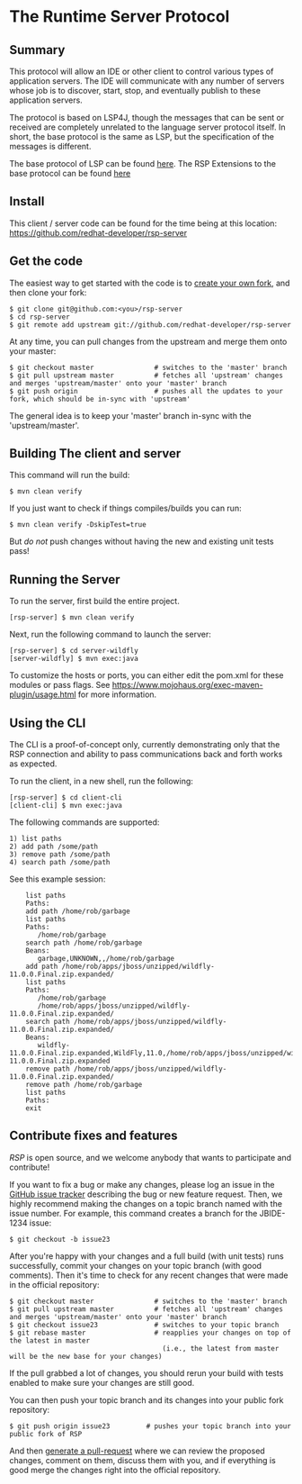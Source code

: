 # The Runtime Server Protocol 

## Summary

This protocol will allow an IDE or other client to control various types of application servers. The IDE will communicate with any number of servers whose job is to discover, start, stop, and eventually publish to these application servers. 

The protocol is based on LSP4J, though the messages that can be sent or received are completely unrelated to the language server protocol itself. In short, the base protocol is the same as LSP, but the specification of the messages is different. 

The base protocol of LSP can be found [here](https://microsoft.github.io/language-server-protocol/specification). 
The RSP Extensions to the base protocol can be found [here](https://github.com/redhat-developer/rsp-server/blob/master/api/docs/org.jboss.tools.rsp.schema/src/main/resources/schemaMD/specification.md)

## Install

This client / server code can be found for the time being at this location:  https://github.com/redhat-developer/rsp-server

## Get the code

The easiest way to get started with the code is to [create your own fork](http://help.github.com/forking/),
and then clone your fork:

    $ git clone git@github.com:<you>/rsp-server
    $ cd rsp-server
    $ git remote add upstream git://github.com/redhat-developer/rsp-server

At any time, you can pull changes from the upstream and merge them onto your master:

    $ git checkout master               # switches to the 'master' branch
    $ git pull upstream master          # fetches all 'upstream' changes and merges 'upstream/master' onto your 'master' branch
    $ git push origin                   # pushes all the updates to your fork, which should be in-sync with 'upstream'

The general idea is to keep your 'master' branch in-sync with the
'upstream/master'.

## Building The client and server

This command will run the build:

    $ mvn clean verify

If you just want to check if things compiles/builds you can run:

    $ mvn clean verify -DskipTest=true

But *do not* push changes without having the new and existing unit tests pass!

## Running the Server

To run the server, first build the entire project.

    [rsp-server] $ mvn clean verify

Next, run the following command to launch the server:

    [rsp-server] $ cd server-wildfly
    [server-wildfly] $ mvn exec:java

To customize the hosts or ports, you can either edit the pom.xml for these modules or pass flags. See https://www.mojohaus.org/exec-maven-plugin/usage.html  for more information. 

## Using the CLI

The CLI is a proof-of-concept only, currently demonstrating only that the RSP connection and ability to pass communications back and forth works as expected. 


To run the client, in a new shell, run the following:

    [rsp-server] $ cd client-cli
    [client-cli] $ mvn exec:java


The following commands are supported:

    1) list paths
    2) add path /some/path
    3) remove path /some/path
    4) search path /some/path

See this example session:

        list paths
        Paths:
        add path /home/rob/garbage
        list paths
        Paths:
           /home/rob/garbage
        search path /home/rob/garbage
        Beans:
           garbage,UNKNOWN,,/home/rob/garbage
        add path /home/rob/apps/jboss/unzipped/wildfly-11.0.0.Final.zip.expanded/
        list paths
        Paths:
           /home/rob/garbage
           /home/rob/apps/jboss/unzipped/wildfly-11.0.0.Final.zip.expanded/
        search path /home/rob/apps/jboss/unzipped/wildfly-11.0.0.Final.zip.expanded/
        Beans:
           wildfly-11.0.0.Final.zip.expanded,WildFly,11.0,/home/rob/apps/jboss/unzipped/wildfly-11.0.0.Final.zip.expanded
        remove path /home/rob/apps/jboss/unzipped/wildfly-11.0.0.Final.zip.expanded/
        remove path /home/rob/garbage
        list paths
        Paths:
        exit



## Contribute fixes and features

_RSP_ is open source, and we welcome anybody that wants to
participate and contribute!

If you want to fix a bug or make any changes, please log an issue in
the [GitHub issue tracker](https://github.com/redhat-developer/rsp-server/issues)
describing the bug or new feature request. Then, we highly recommend 
making the changes on a topic branch named with the issue number. For example, this
command creates a branch for the JBIDE-1234 issue:

	$ git checkout -b issue23

After you're happy with your changes and a full build (with unit
tests) runs successfully, commit your changes on your topic branch
(with good comments). Then it's time to check for any recent changes
that were made in the official repository:

	$ git checkout master               # switches to the 'master' branch
	$ git pull upstream master          # fetches all 'upstream' changes and merges 'upstream/master' onto your 'master' branch
	$ git checkout issue23              # switches to your topic branch
	$ git rebase master                 # reapplies your changes on top of the latest in master
	                                      (i.e., the latest from master will be the new base for your changes)

If the pull grabbed a lot of changes, you should rerun your build with
tests enabled to make sure your changes are still good.

You can then push your topic branch and its changes into your public fork repository:

	$ git push origin issue23         # pushes your topic branch into your public fork of RSP

And then [generate a pull-request](http://help.github.com/pull-requests/) where we can
review the proposed changes, comment on them, discuss them with you,
and if everything is good merge the changes right into the official
repository.

